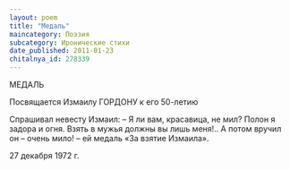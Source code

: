 ```yaml
---
layout: poem
title: "Медаль"
maincategory: Поэзия
subcategory: Иронические стихи
date_published: 2011-01-23
chitalnya_id: 278339
---
```




МЕДАЛЬ

Посвящается 
Измаилу ГОРДОНУ
к его 50-летию

Спрашивал невесту 
Измаил:
– Я ли вам, красавица,
не мил?
Полон я задора и огня.
Взять в мужья 
должны вы 
лишь меня!..
А потом вручил он  – 
очень мило! – 
ей медаль
«За взятие 
Измаила».

27 декабря 1972 г.






